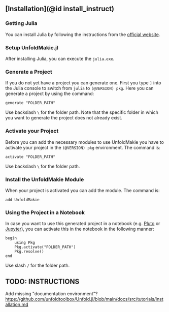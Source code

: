 ## [Installation](@id install_instruct)

### Getting Julia

You can install Julia by following the instructions from the [official website](https://julialang.org/). 

### Setup UnfoldMakie.jl

After installing Julia, you can execute the `julia.exe`. 

### Generate a Project

If you do not yet have a project you can generate one. 
First you type `]` into the Julia console to switch from `julia` to `(@VERSION) pkg`. 
Here you can generate a project by using the command: 

```@example main
generate "FOLDER_PATH"
```

Use backslash `\` for the folder path. 
Note that the specific folder in which you want to generate the project does not already exist.

### Activate your Project

Before you can add the necessary modules to use UnfoldMakie you have to activate your project in the `(@VERSION) pkg` environment. 
The command is: 

```@example main
activate "FOLDER_PATH"
```

Use backslash `\` for the folder path. 

### Install the UnfoldMakie Module

When your project is activated you can add the module. 
The command is: 

```@example main
add UnfoldMakie
```

### Using the Project in a Notebook

In case you want to use this generated project in a notebook (e.g. [Pluto](https://www.juliapackages.com/p/pluto) or [Jupyter](https://ipython.org/notebook.html)), you can activate this in the notebook in the following manner:
```@example main
begin
    using Pkg
    Pkg.activate("FOLDER_PATH")
    Pkg.resolve()
end
```
Use slash `/` for the folder path. 

## TODO: INSTRUCTIONS

Add missing "documentation environment"?
https://github.com/unfoldtoolbox/Unfold.jl/blob/main/docs/src/tutorials/installation.md